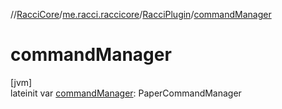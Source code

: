 //[RacciCore](../../../index.md)/[me.racci.raccicore](../index.md)/[RacciPlugin](index.md)/[commandManager](command-manager.md)

# commandManager

[jvm]\
lateinit var [commandManager](command-manager.md): PaperCommandManager
